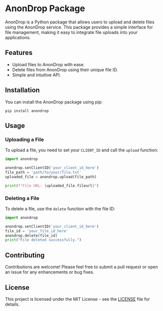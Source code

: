 # AnonDrop Package

AnonDrop is a Python package that allows users to upload and delete files using the AnonDrop service. This package provides a simple interface for file management, making it easy to integrate file uploads into your applications.

## Features

- Upload files to AnonDrop with ease.
- Delete files from AnonDrop using their unique file ID.
- Simple and intuitive API.

## Installation

You can install the AnonDrop package using pip:

```
pip install anondrop
```

## Usage

### Uploading a File

To upload a file, you need to set your `CLIENT_ID` and call the `upload` function:

```python
import anondrop

anondrop.setClientID('your_client_id_here')
file_path = 'path/to/your/file.txt'
uploaded_file = anondrop.upload(file_path)

print(f"File URL: {uploaded_file.fileurl}")
```

### Deleting a File

To delete a file, use the `delete` function with the file ID:

```python
import anondrop

anondrop.setClientID('your_client_id_here')
file_id = 'your_file_id_here'
anondrop.delete(file_id)
print("File deleted successfully.")
```

## Contributing

Contributions are welcome! Please feel free to submit a pull request or open an issue for any enhancements or bug fixes.

## License

This project is licensed under the MIT License - see the [LICENSE](LICENSE) file for details.